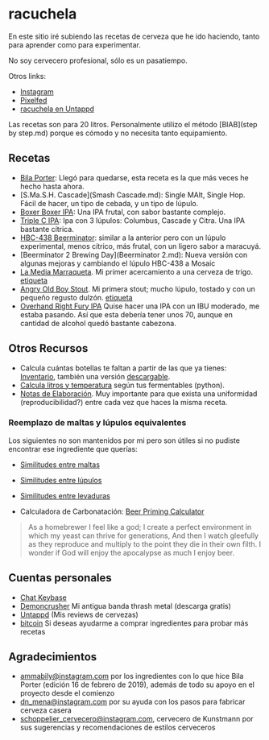 # racuchela

En este sitio iré subiendo las recetas de cerveza que he ido haciendo, tanto para aprender como para experimentar.

No soy cervecero profesional, sólo es un pasatiempo. 

Otros links:

* [Instagram](http://instagram.com/racuchela)
* [Pixelfed](http://pixelfed.social/racuna)
* [racuchela en Untappd](https://untappd.com/racuchela)

Las recetas son para 20 litros. Personalmente utilizo el método [BIAB](step by step.md)  porque es cómodo y no necesita tanto equipamiento.

## Recetas

* [Bila Porter](BilaPorterV2.md): Llegó para quedarse, esta receta es la que más veces he hecho hasta ahora.
* [S.Ma.S.H. Cascade](Smash Cascade.md): Single MAlt, Single Hop. Fácil de hacer, un tipo de cebada, y un tipo de lúpulo.
* [Boxer Boxer IPA](boxerboxerIPA.md): Una IPA frutal, con sabor bastante complejo.
* [Triple C IPA](tripleC.md): Ipa con 3 lúpulos: Columbus, Cascade y Citra. Una IPA bastante cítrica.
* [HBC-438 Beerminator](beerminator.md): similar a la anterior pero con un lúpulo experimental, menos cítrico, más frutal, con un ligero sabor a maracuyá.
* [Beerminator 2 Brewing Day](Beerminator 2.md): Nueva versión con algunas mejoras y cambiando el lúpulo HBC-438 a Mosaic
* [La Media Marraqueta](marraqueta.md). Mi primer acercamiento a una cerveza de trigo. [etiqueta](https://cloud.disroot.org/s/dyEzN9KCwZaKY3e)
* [Angry Old Boy Stout](angryoldboy.md). Mi primera stout; mucho lúpulo, tostado y con un pequeño regusto dulzón. [etiqueta](https://cloud.disroot.org/s/Y4tszCLq2dHf38W)
* [Overhand Right Fury IPA](OverhandRightFuryIPA.md) Quise hacer una IPA con un IBU moderado, me estaba pasando. Así que esta debería tener unos 70, aunque en cantidad de alcohol quedó bastante cabezona.

## Otros Recursos

* Calcula cuántas botellas te faltan a partir de las que ya tienes: [Inventario](https://cryptpad.disroot.org/sheet/#/2/sheet/view/N97eP8OHxWqBMRbL86DYF4AcF+KT3wXm4VnDOCFbS8g/), también una versión [descargable](https://cloud.disroot.org/s/9Hm7pz8Nazqm7Pr).
* [Calcula litros y temperatura](mash_calculator.py) según tus fermentables (python). 
* [Notas de Elaboración](https://cloud.disroot.org/s/XgYNWwCXaF7rKJ9). Muy importante para que exista una uniformidad (reproducibilidad?) entre cada vez que haces la misma receta.

### Reemplazo de maltas y lúpulos equivalentes

Los siguientes no son mantenidos por mi pero son útiles si no pudiste encontrar ese ingrediente que querías:

* [Similitudes entre maltas](https://www.brew.is/files/malt.html)
* [Similitudes entre lúpulos](http://cervecearte.com/wp-content/uploads/TABLA-DE-Lupulos.pdf)
* [Similitudes entre levaduras](https://www.homebrewsupply.com/learn/yeast-comparison-charts.html) 

* Calculadora de Carbonatación: [Beer Priming Calculator](https://www.brewersfriend.com/beer-priming-calculator/)

>As a homebrewer I feel like a god; 
>I create a perfect environment in which my yeast can thrive for generations, 
>And then I watch gleefully as they reproduce and multiply to the point they die in their own filth. 
>I wonder if God will enjoy the apocalypse as much I enjoy beer.

## Cuentas personales

* [Chat Keybase](https://keybase.io/racuna)
* [Demoncrusher](http://demoncrusher.com) Mi antigua banda thrash metal (descarga gratis)
* [Untappd](http://untappd.com/user/racuna) (Mis reviews de cervezas)
* [bitcoin](https://www.blockchain.com/btc/address/1E9JqQF3iR6gyrecN66rMRB6BP2nre1YLY) Si deseas ayudarme a comprar ingredientes para probar más recetas


## Agradecimientos

* ammabily@instagram.com por los ingredientes con lo que hice Bila Porter (edición 16 de febrero de 2019), además de todo su apoyo en el proyecto desde el comienzo
* dn_mena@instagram.com por su ayuda con los pasos para fabricar cerveza casera
* schoppelier_cervecero@instagram.com, cervecero de Kunstmann por sus sugerencias y recomendaciones de estilos cerveceros
